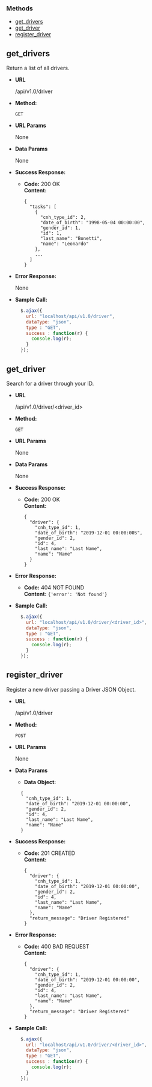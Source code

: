 
### Methods
- [get_drivers](#get_drivers)
- [get_driver](#get_driver)
- [register_driver](#register_driver)

**get_drivers**
----
  Return a list of all drivers.

* **URL**

  /api/v1.0/driver

* **Method:**

  `GET`
  
*  **URL Params**

   None

* **Data Params**

   None

* **Success Response:**

  * **Code:** 200 OK<br />
    **Content:** 
    ```
    {
      "tasks": [
        {
          "cnh_type_id": 2,
          "date_of_birth": "1998-05-04 00:00:00",
          "gender_id": 1,
          "id": 1,
          "last_name": "Bonetti",
          "name": "Leonardo"
        },
        ...
      ]
    }
    ```
 
* **Error Response:**

   None

* **Sample Call:**

  ```javascript
    $.ajax({
      url: "localhost/api/v1.0/driver",
      dataType: "json",
      type : "GET",
      success : function(r) {
        console.log(r);
      }
    });
  ```
  
**get_driver**
----
  Search for a driver through your ID.

* **URL**

  /api/v1.0/driver/<driver_id>

* **Method:**

  `GET`
  
*  **URL Params**

   None

* **Data Params**

   None

* **Success Response:**

  * **Code:** 200 OK <br />
    **Content:** 
    ```
    {
      "driver": {
        "cnh_type_id": 1,
        "date_of_birth": "2019-12-01 00:00:00S",
        "gender_id": 2,
        "id": 4,
        "last_name": "Last Name",
        "name": "Name"
      }
    }
    ```
 
* **Error Response:**

  * **Code:** 404 NOT FOUND <br />
    **Content:** `{'error': 'Not found'}`

* **Sample Call:**

  ```javascript
    $.ajax({
      url: "localhost/api/v1.0/driver/<driver_id>",
      dataType: "json",
      type : "GET",
      success : function(r) {
        console.log(r);
      }
    });
  ```
  
**register_driver**
----
  Register a new driver passing a Driver JSON Object.

* **URL**

  /api/v1.0/driver

* **Method:**

  `POST`
  
*  **URL Params**

   None

* **Data Params**

  * **Data Object:** 
  ```
    {
      "cnh_type_id": 1,
      "date_of_birth": "2019-12-01 00:00:00",
      "gender_id": 2,
      "id": 4,
      "last_name": "Last Name",
      "name": "Name"
    }
  ```

* **Success Response:**

  * **Code:** 201 CREATED <br />
    **Content:** 
    ```
    {
      "driver": {
        "cnh_type_id": 1,
        "date_of_birth": "2019-12-01 00:00:00",
        "gender_id": 2,
        "id": 4,
        "last_name": "Last Name",
        "name": "Name"
      },
      "return_message": "Driver Registered"
    }
    ```
 
* **Error Response:**

  * **Code:** 400 BAD REQUEST <br />
    **Content:** 
    ```
    {
      "driver": {
        "cnh_type_id": 1,
        "date_of_birth": "2019-12-01 00:00:00",
        "gender_id": 2,
        "id": 4,
        "last_name": "Last Name",
        "name": "Name"
      },
      "return_message": "Driver Registered"
    }
    ```

* **Sample Call:**

  ```javascript
    $.ajax({
      url: "localhost/api/v1.0/driver/<driver_id>",
      dataType: "json",
      type : "GET",
      success : function(r) {
        console.log(r);
      }
    });
  ```
  
  
